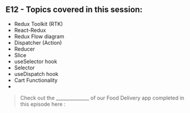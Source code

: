 ## E12 - Topics covered in this session:

- Redux Toolkit (RTK)
- React-Redux
- Redux Flow diagram
- Dispatcher (Action)
- Reducer
- Slice
- useSelector hook
- Selector
- useDispatch hook
- Cart Functionality
- 

>  Check out the ______________ of our Food Delivery app completed in this episode here :
